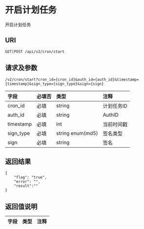 # 开启计划任务

开启计划任务

## URI

```
GET|POST /api/v2/cron/start
```

## 请求及参数

```
/v2/cron/start?cron_id={cron_id}&auth_id={auth_id}&timestamp={timestamp}&sign_type={sign_type}&sign={sign}
```

| **字段** | **必填否** | **类型** | **注释** |
| :--- | :--- | :--- | :--- |
| cron\_id | 必填 | string | 计划任务ID |
| auth\_id | 必填 | string | AuthID |
| timestamp | 必填 | int | 当前时间戳 |
| sign\_type | 必填 | string enum\(md5\) | 签名类型 |
| sign | 必填 | string | 签名 |

## 返回结果

```
{
    "flag": "true",
    "error": "",
    "result":""
}
```

## 返回值说明

| **字段** | **类型** | **注释** |
| :--- | :--- | :--- |





